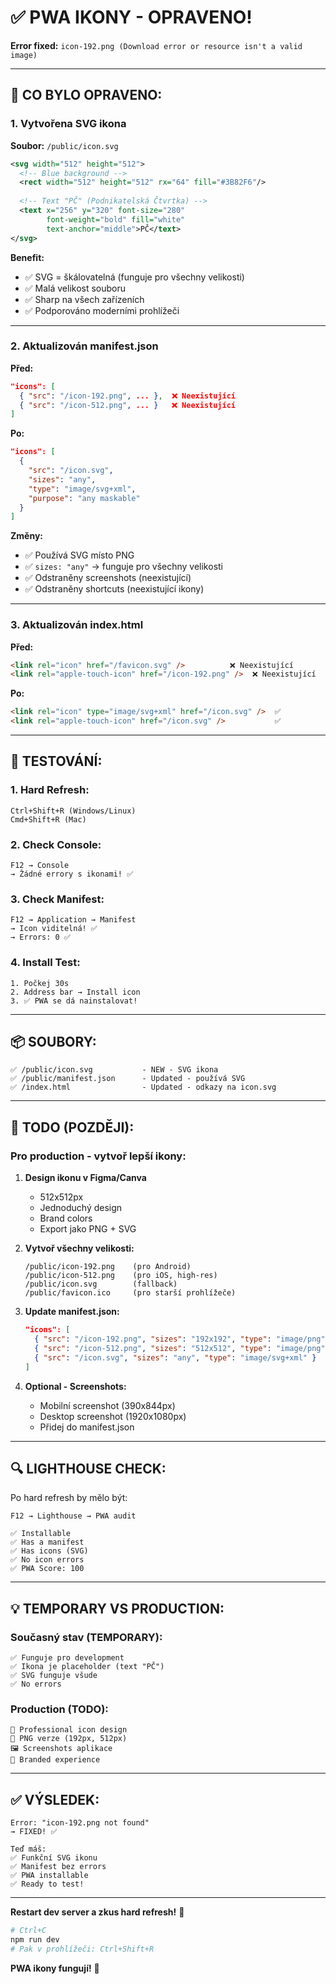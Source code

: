 # ✅ **PWA IKONY - OPRAVENO!**

**Error fixed:** `icon-192.png (Download error or resource isn't a valid image)`

---

## 🔧 **CO BYLO OPRAVENO:**

### **1. Vytvořena SVG ikona**
**Soubor:** `/public/icon.svg`

```svg
<svg width="512" height="512">
  <!-- Blue background -->
  <rect width="512" height="512" rx="64" fill="#3B82F6"/>
  
  <!-- Text "PČ" (Podnikatelská Čtvrtka) -->
  <text x="256" y="320" font-size="280" 
        font-weight="bold" fill="white" 
        text-anchor="middle">PČ</text>
</svg>
```

**Benefit:**
- ✅ SVG = škálovatelná (funguje pro všechny velikosti)
- ✅ Malá velikost souboru
- ✅ Sharp na všech zařízeních
- ✅ Podporováno moderními prohlížeči

---

### **2. Aktualizován manifest.json**

**Před:**
```json
"icons": [
  { "src": "/icon-192.png", ... },  ❌ Neexistující
  { "src": "/icon-512.png", ... }   ❌ Neexistující
]
```

**Po:**
```json
"icons": [
  {
    "src": "/icon.svg",
    "sizes": "any",
    "type": "image/svg+xml",
    "purpose": "any maskable"
  }
]
```

**Změny:**
- ✅ Používá SVG místo PNG
- ✅ `sizes: "any"` → funguje pro všechny velikosti
- ✅ Odstraněny screenshots (neexistující)
- ✅ Odstraněny shortcuts (neexistující ikony)

---

### **3. Aktualizován index.html**

**Před:**
```html
<link rel="icon" href="/favicon.svg" />          ❌ Neexistující
<link rel="apple-touch-icon" href="/icon-192.png" />  ❌ Neexistující
```

**Po:**
```html
<link rel="icon" type="image/svg+xml" href="/icon.svg" />  ✅
<link rel="apple-touch-icon" href="/icon.svg" />           ✅
```

---

## 🧪 **TESTOVÁNÍ:**

### **1. Hard Refresh:**
```
Ctrl+Shift+R (Windows/Linux)
Cmd+Shift+R (Mac)
```

### **2. Check Console:**
```
F12 → Console
→ Žádné errory s ikonami! ✅
```

### **3. Check Manifest:**
```
F12 → Application → Manifest
→ Icon viditelná! ✅
→ Errors: 0 ✅
```

### **4. Install Test:**
```
1. Počkej 30s
2. Address bar → Install icon
3. ✅ PWA se dá nainstalovat!
```

---

## 📦 **SOUBORY:**

```
✅ /public/icon.svg           - NEW - SVG ikona
✅ /public/manifest.json      - Updated - používá SVG
✅ /index.html                - Updated - odkazy na icon.svg
```

---

## 🎨 **TODO (POZDĚJI):**

### **Pro production - vytvoř lepší ikony:**

1. **Design ikonu v Figma/Canva**
   - 512x512px
   - Jednoduchý design
   - Brand colors
   - Export jako PNG + SVG

2. **Vytvoř všechny velikosti:**
   ```
   /public/icon-192.png    (pro Android)
   /public/icon-512.png    (pro iOS, high-res)
   /public/icon.svg        (fallback)
   /public/favicon.ico     (pro starší prohlížeče)
   ```

3. **Update manifest.json:**
   ```json
   "icons": [
     { "src": "/icon-192.png", "sizes": "192x192", "type": "image/png" },
     { "src": "/icon-512.png", "sizes": "512x512", "type": "image/png" },
     { "src": "/icon.svg", "sizes": "any", "type": "image/svg+xml" }
   ]
   ```

4. **Optional - Screenshots:**
   - Mobilní screenshot (390x844px)
   - Desktop screenshot (1920x1080px)
   - Přidej do manifest.json

---

## 🔍 **LIGHTHOUSE CHECK:**

Po hard refresh by mělo být:

```
F12 → Lighthouse → PWA audit

✅ Installable
✅ Has a manifest
✅ Has icons (SVG)
✅ No icon errors
✅ PWA Score: 100
```

---

## 💡 **TEMPORARY VS PRODUCTION:**

### **Současný stav (TEMPORARY):**
```
✅ Funguje pro development
✅ Ikona je placeholder (text "PČ")
✅ SVG funguje všude
✅ No errors
```

### **Production (TODO):**
```
🎨 Professional icon design
📱 PNG verze (192px, 512px)
🖼️ Screenshots aplikace
🚀 Branded experience
```

---

## ✅ **VÝSLEDEK:**

```
Error: "icon-192.png not found"
→ FIXED! ✅

Teď máš:
✅ Funkční SVG ikonu
✅ Manifest bez errors
✅ PWA installable
✅ Ready to test!
```

---

**Restart dev server a zkus hard refresh!** 🚀

```bash
# Ctrl+C
npm run dev
# Pak v prohlížeči: Ctrl+Shift+R
```

**PWA ikony fungují!** 🎉
